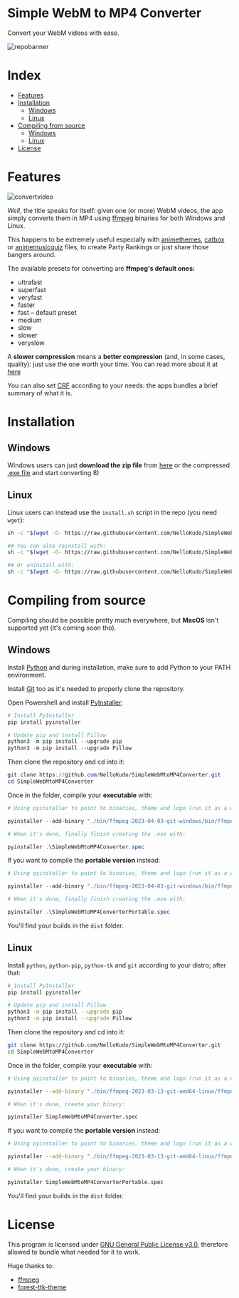 # Simple WebM to MP4 Converter

Convert your WebM videos with ease.

![repobanner](https://user-images.githubusercontent.com/98063377/230535505-3fd27c61-f8d3-4102-9e1c-25dd9cf5248d.png)

# Index

- [Features](#features)
- [Installation](#installation)
    - [Windows](#windows)
    - [Linux](#windows)
- [Compiling from source](#compiling-from-source)
    - [Windows](#windows-1)
    - [Linux](#linux-1)
- [License](#license)


# Features

![convertvideo](https://user-images.githubusercontent.com/98063377/230535523-5f1026e2-f818-4c18-bc3f-b81b1868f371.gif)

_Well_, the title speaks for itself: given one (or more) WebM videos, the app simply converts them in MP4 using [ffmpeg](https://github.com/FFmpeg) binaries for both Windows and Linux.

This happens to be extremely useful especially with [animethemes](https://animethemes.moe/), [catbox](https://catbox.moe/) or [animemusicquiz](https://animemusicquiz.com/) files, to create Party Rankings or just share those bangers around.

The available presets for converting are **ffmpeg's default ones:**

- ultrafast
- superfast
- veryfast
- faster
- fast – default preset
- medium 
- slow
- slower
- veryslow 

A **slower compression** means a **better compression** (and, in some cases, quality): just use the one worth your time. You can read more about it at [here](https://trac.ffmpeg.org/wiki/Encode/H.264#FAQ)

You can also set [CRF](https://superuser.com/questions/677576/what-is-crf-used-for-in-ffmpeg) according to your needs: the apps bundles a brief summary of what it is.


# Installation

## Windows

Windows users can just **download the zip file** from [here](https://github.com/NelloKudo/SimpleWebMtoMP4Converter/releases/download/v.1.2.0/SimpleWebMtoMP4ConverterPortable-win.zip) or the compressed [.exe file](https://github.com/NelloKudo/SimpleWebMtoMP4Converter/releases/download/v.1.2.0/SimpleWebMtoMP4Converter.exe) and start converting 8)

## Linux

Linux users can instead use the `install.sh` script in the repo (you need `wget`):

```bash
sh -c "$(wget -O- https://raw.githubusercontent.com/NelloKudo/SimpleWebMtoMP4Converter/main/install.sh)"

## You can also reinstall with:
sh -c "$(wget -O- https://raw.githubusercontent.com/NelloKudo/SimpleWebMtoMP4Converter/main/install.sh)" -- --reinstall

## Or uninstall with:
sh -c "$(wget -O- https://raw.githubusercontent.com/NelloKudo/SimpleWebMtoMP4Converter/main/install.sh)" -- --uninstall
```

# Compiling from source

Compiling should be possible pretty much everywhere, but __MacOS__ isn't supported yet (it's coming soon tho).

## Windows

Install [Python](https://www.python.org/downloads/) and during installation, make sure to add Python to your PATH environment.

Install [Git](https://git-scm.com/download/win) too as it's needed to properly clone the repository.

Open Powershell and install [PyInstaller](https://pyinstaller.org/en/stable/):

```powershell
# Install PyInstaller
pip install pyinstaller

# Update pip and install Pillow
python3 -m pip install --upgrade pip
python3 -m pip install --upgrade Pillow
```

Then clone the repository and cd into it:

```powershell
git clone https://github.com/NelloKudo/SimpleWebMtoMP4Converter.git
cd SimpleWebMtoMP4Converter
```

Once in the folder, compile your  __executable__ with:

```powershell
# Using pyinstaller to point to binaries, theme and logo (run it as a whole command):

pyinstaller --add-binary "./bin/ffmpeg-2023-04-03-git-windows/bin/ffmpeg.exe;bin/" --add-data "theme/forest-dark/*;theme/forest-dark" --add-data "theme/forest-dark.tcl;theme" --add-data "misc/*;misc" --name=SimpleWebMtoMP4Converter --onefile --noconsole --icon="./misc/logo.ico" --hidden-import=PIL --hidden-import=PIL._imagingtk --hidden-import=PIL._tkinter_finder .\SimpleWebMtoMP4Converter.py

# When it's done, finally finish creating the .exe with:

pyinstaller .\SimpleWebMtoMP4Converter.spec
```

If you want to compile the __portable version__ instead:

```powershell
# Using pyinstaller to point to binaries, theme and logo (run it as a whole command):

pyinstaller --add-binary "./bin/ffmpeg-2023-04-03-git-windows/bin/ffmpeg.exe;bin/" --add-data "theme/forest-dark/*;theme/forest-dark" --add-data "theme/forest-dark.tcl;theme" --add-data "misc/*;misc" --name=SimpleWebMtoMP4ConverterPortable --noconsole --icon="./misc/logo.ico" --hidden-import=PIL --hidden-import=PIL._imagingtk --hidden-import=PIL._tkinter_finder .\SimpleWebMtoMP4Converter.py

# When it's done, finally finish creating the .exe with:

pyinstaller .\SimpleWebMtoMP4ConverterPortable.spec
```

You'll find your builds in the `dist` folder.

## Linux

Install `python`, `python-pip`, `python-tk` and `git` according to your distro; after that:

```bash
# Install PyInstaller
pip install pyinstaller

# Update pip and install Pillow
python3 -m pip install --upgrade pip
python3 -m pip install --upgrade Pillow
```

Then clone the repository and cd into it:

```bash
git clone https://github.com/NelloKudo/SimpleWebMtoMP4Converter.git
cd SimpleWebMtoMP4Converter
```

Once in the folder, compile your __executable__ with:

```bash
# Using pyinstaller to point to binaries, theme and logo (run it as a whole command):

pyinstaller --add-binary "./bin/ffmpeg-2023-03-13-git-amd64-linux/ffmpeg:bin/" --add-data "theme/forest-dark/*:theme/forest-dark" --add-data "theme/forest-dark.tcl:theme" --add-data "misc/*:misc" --name=SimpleWebMtoMP4Converter --onefile --noconsole --hidden-import=PIL --hidden-import=PIL._imagingtk --hidden-import=PIL._tkinter_finder ./SimpleWebMtoMP4Converter.py

# When it's done, create your binary:

pyinstaller SimpleWebMtoMP4Converter.spec
```

If you want to compile the __portable version__ instead:


```bash
# Using pyinstaller to point to binaries, theme and logo (run it as a whole command):

pyinstaller --add-binary "./bin/ffmpeg-2023-03-13-git-amd64-linux/ffmpeg:bin/" --add-data "theme/forest-dark/*:theme/forest-dark" --add-data "theme/forest-dark.tcl:theme" --add-data "misc/*:misc" --name=SimpleWebMtoMP4ConverterPortable --noconsole --hidden-import=PIL --hidden-import=PIL._imagingtk --hidden-import=PIL._tkinter_finder ./SimpleWebMtoMP4Converter.py

# When it's done, create your binary:

pyinstaller SimpleWebMtoMP4ConverterPortable.spec
```

You'll find your builds in the `dist` folder.


# License

This program is licensed under [GNU General Public License v3.0](https://github.com/NelloKudo/SimpleWebMtoMP4Converter/blob/main/LICENSE.md), therefore allowed to bundle what needed for it to work.

Huge thanks to:

- [ffmpeg](https://github.com/FFmpeg)
- [forest-ttk-theme](https://github.com/rdbende/Forest-ttk-theme)
